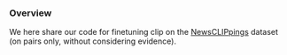 ### Overview

We here share our code for finetuning clip on the [NewsCLIPpings](https://arxiv.org/pdf/2104.05893.pdf) dataset (on pairs only, without considering evidence).
